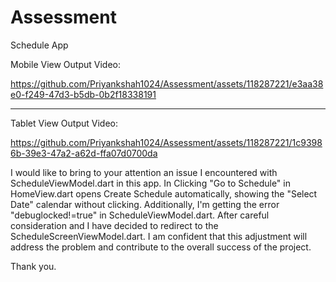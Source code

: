 # Assessment
Schedule App

Mobile View Output Video:

https://github.com/Priyankshah1024/Assessment/assets/118287221/e3aa38e0-f249-47d3-b5db-0b2f18338191

<hr/>

Tablet View Output Video:

https://github.com/Priyankshah1024/Assessment/assets/118287221/1c93986b-39e3-47a2-a62d-ffa07d0700da

I would like to bring to your attention an issue I encountered with ScheduleViewModel.dart in this app. 
In Clicking "Go to Schedule" in HomeView.dart opens Create Schedule automatically, showing the "Select Date" calendar without clicking. Additionally, I'm getting the error "debuglocked!=true" in ScheduleViewModel.dart.
After careful consideration and I have decided to redirect to the ScheduleScreenViewModel.dart. 
I am confident that this adjustment will address the problem and contribute to the overall success of the project.

Thank you.

